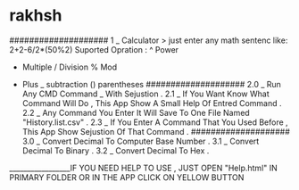 # rakhsh
####################
1 _ Calculator > just enter any math sentenc like: 2+2-6/2*(50%2)
Suported Opration :
^ Power
* Multiple
/ Division
% Mod
+ Plus
_ subtraction
() parentheses
####################
2.0 _ Run Any CMD Command _ With Sejustion .
2.1 _ If You Want Know What Command Will Do , This App Show A Small Help Of Entred Command .
2.2 _ Any Command You Enter It Will Save To One File Named "History.list.csv" .
2.3 _ If You Enter A Command That You Used Before , This App Show Sejustion Of That Command .
####################
3.0 _ Convert Decimal To Computer Base Number .
3.1 _ Convert Decimal To Binary .
3.2  _ Convert Decimal To Hex .

_________________IF YOU NEED HELP TO USE , JUST OPEN "Help.html" IN PRIMARY FOLDER OR IN THE APP CLICK ON YELLOW BUTTON
